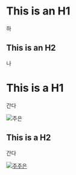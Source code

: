 This is an H1
=============
하

This is an H2
-------------
 나
 # This is a H1
 간다
 
 ![주은](http://i.imgur.com/3UcC8yy.jpg)
 ## This is a H2
간다

[![주주은](https://media.giphy.com/media/3oKIPyJLNVn93OR6NO/giphy.gif)](https://www.youtube.com/watch?v=6ya45tyXiv0)




